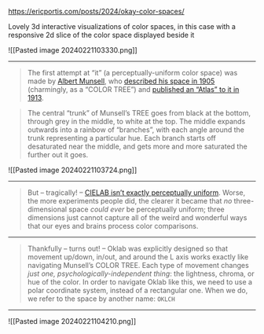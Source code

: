 https://ericportis.com/posts/2024/okay-color-spaces/

Lovely 3d interactive visualizations of color spaces, in this case with a responsive 2d slice of the color space displayed beside it

![[Pasted image 20240221103330.png]]

---

> The first attempt at “it” (a perceptually-uniform color space) was made by [Albert Munsell](https://en.wikipedia.org/wiki/Albert_Henry_Munsell), who [described his space in 1905](https://www.gutenberg.org/files/26054/26054-h/26054-h.htm#tag5) (charmingly, as a “COLOR TREE”) and [published an “Atlas” to it in 1913](https://library.si.edu/digital-library/book/atlasmunsellcol00muns).

> The central “trunk” of Munsell’s TREE goes from black at the bottom, through grey in the middle, to white at the top. The middle expands outwards into a rainbow of “branches”, with each angle around the trunk representing a particular hue. Each branch starts off desaturated near the middle, and gets more and more saturated the further out it goes.

![[Pasted image 20240221103724.png]]

---

> But – tragically! – [CIELAB isn’t exactly perceptually uniform](https://www.w3.org/Graphics/Color/Workshop/slides/talk/lilley#limit). Worse, the more experiments people did, the clearer it became that _no_ three-dimensional space _could ever_ be perceptually uniform; three dimensions just cannot capture all of the weird and wonderful ways that our eyes and brains process color comparisons.

---

> Thankfully – turns out! – Oklab was explicitly designed so that movement up/down, in/out, and around the L axis works exactly like navigating Munsell’s COLOR TREE. Each type of movement changes _just one, psychologically-independent thing_: the lightness, chroma, or hue of the color. In order to navigate Oklab like this, we need to use a polar coordinate system, instead of a rectangular one. When we do, we refer to the space by another name: `OKLCH`

---

![[Pasted image 20240221104210.png]]

